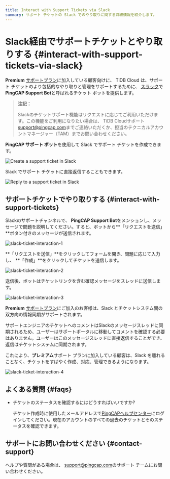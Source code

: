 ```yaml
---
title: Interact with Support Tickets via Slack
summary: サポート チケットの Slack でのやり取りに関する詳細情報を紹介します。
---
```


# Slack経由でサポートチケットとやり取りする {#interact-with-support-tickets-via-slack}

**Premium** [サポートプラン](/tidb-cloud/connected-care-detail.md)に加入している顧客向けに、 TiDB Cloud は、サポート チケットのより包括的なやり取りと管理をサポートするために、 [スラック](https://slack.com/)で**PingCAP Support Bot**と呼ばれるチケット ボットを提供します。

> **注記：**
>
> Slackのチケットサポート機能はリクエストに応じてご利用いただけます。この機能をご利用になりたい場合は、 TiDB Cloudサポート<a href="mailto:support@pingcap.com">[support@pingcap.com](mailto:support@pingcap.com)</a>までご連絡いただくか、担当のテクニカルアカウントマネージャー（TAM）までお問い合わせください。

**PingCAP サポート ボット**を使用して Slack でサポート チケットを作成できます。

![Create a support ticket in Slack](https://docs-download.pingcap.com/media/images/docs/tidb-cloud/connected-slack-ticket-interaction-creation.gif)

Slack でサポート チケットに直接返信することもできます。

![Reply to a support ticket in Slack](https://docs-download.pingcap.com/media/images/docs/tidb-cloud/connected-slack-ticket-interaction-reply.gif)

## サポートチケットでやり取りする {#interact-with-support-tickets}

Slackのサポートチャンネルで、 **PingCAP Support Bot**をメンションし、メッセージで問題を説明してください。すると、ボットから**「リクエストを送信」**ボタン付きのメッセージが送信されます。

![slack-ticket-interaction-1](https://docs-download.pingcap.com/media/images/docs/tidb-cloud/connected-slack-ticket-interaction-1.png)

**「リクエストを送信」**をクリックしてフォームを開き、問題に応じて入力し、 **「作成」**をクリックしてチケットを送信します。

![slack-ticket-interaction-2](https://docs-download.pingcap.com/media/images/docs/tidb-cloud/connected-slack-ticket-interaction-2.png)

送信後、ボットはチケットリンクを含む確認メッセージをスレッドに送信します。

![slack-ticket-interaction-3](https://docs-download.pingcap.com/media/images/docs/tidb-cloud/connected-slack-ticket-interaction-3.png)

**Premium** [サポートプラン](/tidb-cloud/connected-care-detail.md)にご加入のお客様は、Slack とチケットシステム間の双方向の情報同期がサポートされます。

サポートエンジニアのチケットへのコメントはSlackのメッセージスレッドに同期されるため、ユーザーはサポートポータルに移動してコメントを確認する必要はありません。ユーザーはこのメッセージスレッドに直接返信することができ、返信はチケットシステムに同期されます。

これにより、**プレミアム**サポート プランに加入している顧客は、Slack を離れることなく、チケットをすばやく作成、対応、管理できるようになります。

![slack-ticket-interaction-4](https://docs-download.pingcap.com/media/images/docs/tidb-cloud/connected-slack-ticket-interaction-4.png)

## よくある質問 {#faqs}

-   チケットのステータスを確認するにはどうすればいいですか?

    チケット作成時に使用したメールアドレスで[PingCAPヘルプセンター](https://tidb.support.pingcap.com/servicedesk/customer/user/requests)にログインしてください。現在のアカウントのすべての過去のチケットとそのステータスを確認できます。

## サポートにお問い合わせください {#contact-support}

ヘルプや質問がある場合は、 <a href="mailto:support@pingcap.com">[support@pingcap.com](mailto:support@pingcap.com)</a>のサポート チームにお問い合わせください。
